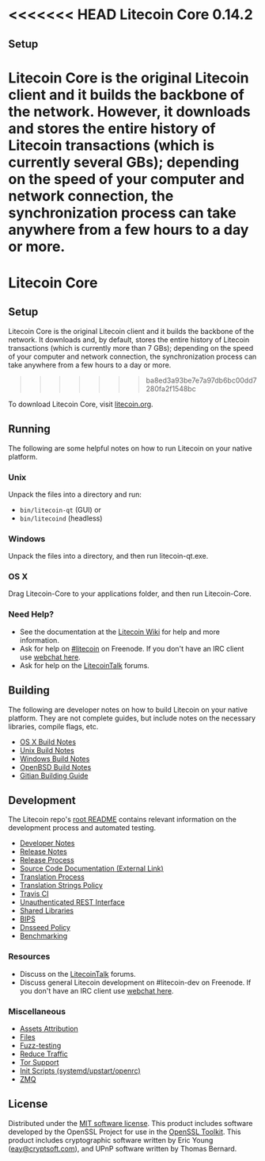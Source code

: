 <<<<<<< HEAD
Litecoin Core 0.14.2
=====================

Setup
---------------------
Litecoin Core is the original Litecoin client and it builds the backbone of the network. However, it downloads and stores the entire history of Litecoin transactions (which is currently several GBs); depending on the speed of your computer and network connection, the synchronization process can take anywhere from a few hours to a day or more.
=======
Litecoin Core
=============

Setup
---------------------
Litecoin Core is the original Litecoin client and it builds the backbone of the network. It downloads and, by default, stores the entire history of Litecoin transactions (which is currently more than 7 GBs); depending on the speed of your computer and network connection, the synchronization process can take anywhere from a few hours to a day or more.
>>>>>>> ba8ed3a93be7e7a97db6bc00dd7280fa2f1548bc

To download Litecoin Core, visit [litecoin.org](https://litecoin.org).

Running
---------------------
The following are some helpful notes on how to run Litecoin on your native platform.

### Unix

Unpack the files into a directory and run:

- `bin/litecoin-qt` (GUI) or
- `bin/litecoind` (headless)

### Windows

Unpack the files into a directory, and then run litecoin-qt.exe.

### OS X

Drag Litecoin-Core to your applications folder, and then run Litecoin-Core.

### Need Help?

* See the documentation at the [Litecoin Wiki](https://litecoin.info/)
for help and more information.
* Ask for help on [#litecoin](http://webchat.freenode.net?channels=litecoin) on Freenode. If you don't have an IRC client use [webchat here](http://webchat.freenode.net?channels=litecoin).
* Ask for help on the [LitecoinTalk](https://litecointalk.io/) forums.

Building
---------------------
The following are developer notes on how to build Litecoin on your native platform. They are not complete guides, but include notes on the necessary libraries, compile flags, etc.

- [OS X Build Notes](build-osx.md)
- [Unix Build Notes](build-unix.md)
- [Windows Build Notes](build-windows.md)
- [OpenBSD Build Notes](build-openbsd.md)
- [Gitian Building Guide](gitian-building.md)

Development
---------------------
The Litecoin repo's [root README](/README.md) contains relevant information on the development process and automated testing.

- [Developer Notes](developer-notes.md)
- [Release Notes](release-notes.md)
- [Release Process](release-process.md)
- [Source Code Documentation (External Link)](https://dev.visucore.com/litecoin/doxygen/)
- [Translation Process](translation_process.md)
- [Translation Strings Policy](translation_strings_policy.md)
- [Travis CI](travis-ci.md)
- [Unauthenticated REST Interface](REST-interface.md)
- [Shared Libraries](shared-libraries.md)
- [BIPS](bips.md)
- [Dnsseed Policy](dnsseed-policy.md)
- [Benchmarking](benchmarking.md)

### Resources
* Discuss on the [LitecoinTalk](https://litecointalk.io/) forums.
* Discuss general Litecoin development on #litecoin-dev on Freenode. If you don't have an IRC client use [webchat here](http://webchat.freenode.net/?channels=litecoin-dev).

### Miscellaneous
- [Assets Attribution](assets-attribution.md)
- [Files](files.md)
- [Fuzz-testing](fuzzing.md)
- [Reduce Traffic](reduce-traffic.md)
- [Tor Support](tor.md)
- [Init Scripts (systemd/upstart/openrc)](init.md)
- [ZMQ](zmq.md)

License
---------------------
Distributed under the [MIT software license](/COPYING).
This product includes software developed by the OpenSSL Project for use in the [OpenSSL Toolkit](https://www.openssl.org/). This product includes
cryptographic software written by Eric Young ([eay@cryptsoft.com](mailto:eay@cryptsoft.com)), and UPnP software written by Thomas Bernard.
